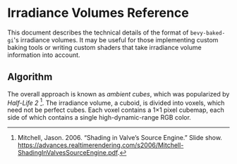 # Irradiance Volumes Reference

This document describes the technical details of the format of `bevy-baked-gi`'s irradiance volumes. It may be useful for those implementing custom baking tools or writing custom shaders that take irradiance volume information into account.

## Algorithm

The overall approach is known as *ambient cubes*, which was popularized by *Half-Life 2* [^Valve2006]. The irradiance volume, a cuboid, is divided into voxels, which need not be perfect cubes. Each voxel contains a 1×1 pixel cubemap, each side of which contains a single high-dynamic-range RGB color.

[^Valve2006]: Mitchell, Jason. 2006. “Shading in Valve’s Source Engine.” Slide show. https://advances.realtimerendering.com/s2006/Mitchell-ShadingInValvesSourceEngine.pdf.
